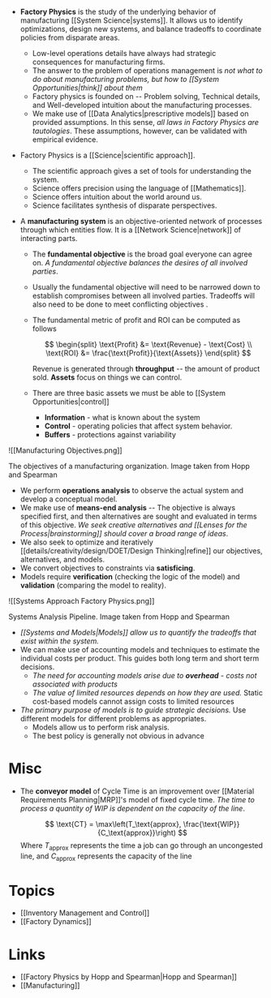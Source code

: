 * **Factory Physics** is the study of the underlying behavior of manufacturing [[System Science|systems]]. It allows us to identify optimizations, design new systems, and balance tradeoffs to coordinate policies from disparate areas.
	* Low-level operations details have always had strategic consequences for manufacturing firms.
	* The answer to the problem of operations management is *not what to do about manufacturing problems, but how to [[System Opportunities|think]] about them*
	* Factory physics is founded on -- Problem solving, Technical details, and Well-developed intuition about the manufacturing processes.
	* We make use of [[Data Analytics|prescriptive models]]  based on provided assumptions. In this sense, *all laws in Factory Physics are tautologies*. These assumptions, however, can be validated with empirical evidence.

* Factory Physics is a [[Science|scientific approach]].
	* The scientific approach gives a set of tools for understanding the system.
	* Science offers precision using the language of [[Mathematics]].
	* Science offers intuition about the world around us.
	* Science facilitates synthesis of disparate perspectives. 

* A **manufacturing system** is an objective-oriented network of processes through which entities flow. It is a [[Network Science|network]] of interacting parts. 
	* The **fundamental objective** is the broad goal everyone can agree on. *A fundamental objective balances the desires of all involved parties*.
	* Usually the fundamental objective will need to be narrowed down to establish compromises between all involved parties. Tradeoffs will also need to be done to meet conflicting objectives .
	* The fundamental metric of profit and ROI can be computed as follows
	  
	  $$
	  \begin{split}
	  \text{Profit} &= \text{Revenue} - \text{Cost} \\
	  \text{ROI} &= \frac{\text{Profit}}{\text{Assets}}
	  \end{split}
	  $$
	  
	  Revenue is generated through **throughput** -- the amount of product sold. **Assets** focus on things we can control. 
	* There are three basic assets we must be able to [[System Opportunities|control]]
		* **Information** - what is known about the system
		* **Control** - operating policies that affect system behavior.
		* **Buffers** - protections against variability

![[Manufacturing Objectives.png]]
<figcaption> The objectives of a manufacturing organization. Image taken from Hopp and Spearman</figcaption>


* We perform **operations analysis** to observe the actual system and develop a conceptual model.
* We make use of **means-end analysis** -- The objective is always specified first, and then alternatives are sought and evaluated in terms of this objective. *We seek creative alternatives and [[Lenses for the Process|brainstorming]] should cover a broad range of ideas*. 
* We also seek to optimize and iteratively [[details/creativity/design/DOET/Design Thinking|refine]] our objectives, alternatives, and models.
* We convert objectives to constraints via **satisficing**.
* Models require **verification** (checking the logic of the model) and **validation** (comparing the model to reality). 

![[Systems Approach Factory Physics.png]]
<figcaption> Systems Analysis Pipeline. Image taken from Hopp and Spearman </figcaption>

* *[[Systems and Models|Models]] allow us to quantify the tradeoffs that exist within the system.* 
* We can make use of accounting models and techniques to estimate the individual costs per product. This guides both long term and short term decisions. 
	* *The need for accounting models arise due to **overhead** - costs not associated with products*
	* *The value of limited resources depends on how they are used.* Static cost-based models cannot assign costs to limited resources
* *The primary purpose of models is to guide strategic decisions.* Use different models for different problems as appropriates. 
	* Models allow us to perform risk analysis.
	* The best policy is generally not obvious in advance

# Misc
* The **conveyor model** of Cycle Time is an improvement over [[Material Requirements Planning|MRP]]'s model of fixed cycle time. *The time to process a quantity of WIP is dependent on the capacity of the line*.
  
  $$
  \text{CT} = \max\left(T_\text{approx}, \frac{\text{WIP}}{C_\text{approx}}\right)
  $$
  Where $T_\text{approx}$ represents the time a job can go through an uncongested line, and $C_\text{approx}$ represents the capacity of the line
# Topics
* [[Inventory Management and Control]]
* [[Factory Dynamics]]
# Links 
* [[Factory Physics by Hopp and Spearman|Hopp and Spearman]]
* [[Manufacturing]]